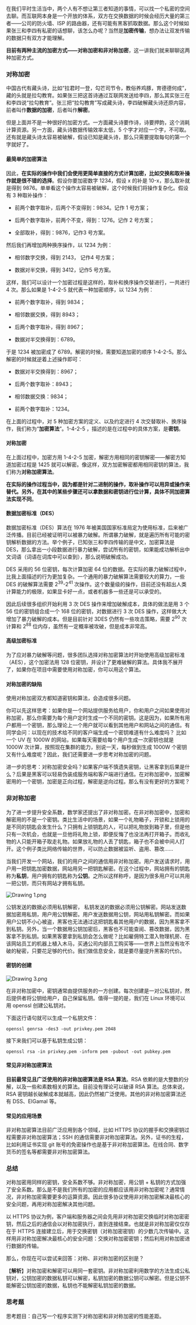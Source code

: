 <p data-nodeid="1">在我们平时生活当中，两个人有不想让第三者知道的事情，可以找一个私密的空间去聊。而互联网本身是一个开放的体系，双方在交换数据的时候会经历大量的第三者——公司的防火墙、ISP 的路由器，还有可能有黑客抓取数据。那么这个时候如果张三和李四有私密的话想聊，该怎么办呢？当然是<strong data-nodeid="88">加密传输</strong>，想办法让双发传输的数据只有双方才能理解。</p>
<p data-nodeid="2"><strong data-nodeid="93">目前有两种主流的加密方式——对称加密和非对称加密</strong>，这一讲我们就来聊聊这两种加密方式。</p>
<h3 data-nodeid="3">对称加密</h3>
<p data-nodeid="4">中国古代有藏头诗，比如“拉君时一登，勾芒司节令，教俗养鸡豚，育德德何成”，藏的头就是拉勾教育。如果张三把这首诗通过互联网发送给李四，那么其实张三在和李四说“拉勾教育”。张三把“拉勾教育”写成藏头诗，李四破解藏头诗还原内容，前者叫作<strong data-nodeid="104">数据的加密</strong>，后者叫作<strong data-nodeid="105">解密</strong>。</p>
<p data-nodeid="5">但是上面并不是一种很好的加密方式。一方面藏头诗要作诗，诗要押韵，这个消耗计算资源。另一方面，藏头诗数据传输效率太低，5 个字才对应一个字，不可取。还有就是藏头诗太容易被破解，假设已知是藏头诗，那么只需要提取每句的第一个字就好了。</p>
<h4 data-nodeid="6">最简单的加密算法</h4>
<p data-nodeid="7">因此，<strong data-nodeid="113">在实际的操作中我们会使用更简单直接的方式计算加密，比如交换和取补操作就是很不错的选择</strong>。假设你要加密数字 1234，假设 x 的补是 10-x，那么取补就是得到 9876。单单看这个操作太容易被破解，这个时候我们将操作复杂化。假设有 3 种取补操作：</p>
<ul data-nodeid="8">
<li data-nodeid="9">
<p data-nodeid="10">前两个数字取补，后两个不变得到：9834。记作 1 号方案；</p>
</li>
<li data-nodeid="11">
<p data-nodeid="12">后两个数字取补，前两个不变，得到：1276。记作 2 号方案；</p>
</li>
<li data-nodeid="13">
<p data-nodeid="14">全部取补，得到：9876，记作3 号方案。</p>
</li>
</ul>
<p data-nodeid="15">然后我们再增加两种换序操作，以 1234 为例：</p>
<ul data-nodeid="16">
<li data-nodeid="17">
<p data-nodeid="18">相邻数字交换，得到 2143， 记作4 号方案；</p>
</li>
<li data-nodeid="19">
<p data-nodeid="20">数据对半交换，得到 3412，记作5 号方案。</p>
</li>
</ul>
<p data-nodeid="21">这样，我们可以设计一个加密过程是这样的，取补和换序操作交替进行，一共进行 4 次。那么如果是 1-4-2-5 就代表一种加密顺序，以 1234 为例：</p>
<ul data-nodeid="22">
<li data-nodeid="23">
<p data-nodeid="24">前两个数字取补，得到 9834；</p>
</li>
<li data-nodeid="25">
<p data-nodeid="26">相邻数据交换，得到 8943；</p>
</li>
<li data-nodeid="27">
<p data-nodeid="28">后两个数字取补，得到 8967；</p>
</li>
<li data-nodeid="29">
<p data-nodeid="30">数据对半交换得到：6789。</p>
</li>
</ul>
<p data-nodeid="31">于是 1234 被加密成了 6789。解密的时候，需要知道加密的顺序 1-4-2-5。那么解密的时候就逆着上述操作即可：</p>
<ul data-nodeid="32">
<li data-nodeid="33">
<p data-nodeid="34">数据对半交换得到：8967；</p>
</li>
<li data-nodeid="35">
<p data-nodeid="36">后两个数字取补：8943；</p>
</li>
<li data-nodeid="37">
<p data-nodeid="38">相邻数据交换：9834；</p>
</li>
<li data-nodeid="39">
<p data-nodeid="40">前两个数字取补：1234。</p>
</li>
</ul>
<p data-nodeid="41">在上面的过程中，对 5 种加密方案的定义、以及约定进行 4 次交替取补、换序操作，我们称为“<strong data-nodeid="139">加密算法</strong>”。1-4-2-5 ，描述的是在过程中的具体方案，是<strong data-nodeid="140">密钥</strong>。</p>
<h4 data-nodeid="42">对称加密</h4>
<p data-nodeid="43">在上面过程中，加密方用 1-4-2-5 加密，解密方用相同的密钥解密——解密方知道加密过程是 1425 就可以解密。像这样，双方加密解密都用相同密钥的算法，我们称为<strong data-nodeid="147">对称加密算法</strong>。</p>
<p data-nodeid="44"><strong data-nodeid="152">在实际的操作过程当中，因为都是针对二进制的操作，取补操作可以用异或操作来替代。另外，在其中的某些步骤还可以拿数据和密钥进行位计算，具体不同加密算法实现不同</strong>。</p>
<h4 data-nodeid="45">数据加密标准（DES）</h4>
<p data-nodeid="46">数据加密标准（DES）算法在 1976 年被美国国家标准局定为使用标准，后来被广泛传播。目前已经被证明可以被暴力破解。所谓暴力破解，就是遍历所有可能的密钥解析数据的方法。举个例子，已知张三和李四传输的是中文，加密算法是 DES，那么拿出一小段数据进行暴力破解，尝试所有的密钥，如果能成功解析出中文词语（词语在词库中可以查到），那么说明破解成功。</p>
<p data-nodeid="47">DES 采用的 56 位密钥，每次计算加密 64 位的数据。在实际的暴力破解过程中，比我上面描述的行为更加复杂。一个通用的暴力破解算法需要较大的算力，一些 DES 的破解算法需要 2<sup>39</sup>-2<sup>41</sup> 次操作。这个数量级的操作，目前还没有超出人类计算能力的极限，如果显卡好一点，或者机器多一些还是可以承受的。</p>
<p data-nodeid="48">因此后续很多组织开始利用 3 次 DES 操作来增加破解成本，具体的做法是用 3 个 56 位的密钥组合成一个 168 位的密钥，对数据进行 3 次 DES 操作，这样做大大增加了暴力破解的成本。但是目前针对 3DES 仍然有一些攻击策略，需要 2<sup>90</sup> 次计算和 2<sup>88</sup> 位内存，虽然有一定概率被攻破，但是成本非常高。</p>
<h4 data-nodeid="49">高级加密标准</h4>
<p data-nodeid="50">为了应对暴力破解等问题，很多团队选择对称加密算法时开始使用高级加密标准（AES），这个加密法用 128 位密钥，并设计了更难破解的算法。具体我不展开了，如果你在项目中需要使用对称加密，你可以用这个算法。</p>
<h4 data-nodeid="51">对称加密的缺陷</h4>
<p data-nodeid="52">使用对称加密双方都知道密钥和算法，会造成很多问题。</p>
<p data-nodeid="53">你可以先这样思考：如果你是一个网站提供服务给用户，你和用户之间如果使用对称加密，那么你需要为每个用户定时生成一个不同的密钥。这是因为，如果所有用户都用一个密钥，那么理论上一个用户就可以看到其他用户和网站之间的通信。有同学会问：以现在的技术给不同的客户端生成一个密钥难道有什么难度吗？ 比如一个 UV 在 1000W 的网站，如果每天需要给每个用户生成一次密钥也就是 1000W 次计算，按照现在集群的能力，别说一天，每秒做到生成 1000W 个密钥又有什么难度呢？因此，我们还需要进一步思考对称加密的问题。</p>
<p data-nodeid="54">进一步的思考：对称加密安全吗？如果客户端不慎遗失密钥，让黑客拿到后果是什么？后果是黑客可以轻易伪装成服务端和客户端进行通信。在对称加密中，加密解密用的一个密钥，加密是正向过程，解密是逆向过程。那么有没有更好的方案呢？</p>
<h3 data-nodeid="55">非对称加密</h3>
<p data-nodeid="56">为了进一步提升安全系数，数学家还提出了非对称加密。在非对称加密中，加密和解密用的不是一个密钥。类比生活中的场景，如果一个礼物箱子，开锁和上锁用的是不同的钥匙会发生什么？只拥有上锁钥匙的人，可以把礼物放到箱子里，但是他只有一次机会，也就是一旦他将礼物上锁，即便反悔了也没法再打开箱子。而收礼物的人只能开箱子取走礼物。如果放礼物的人丢了钥匙，箱子也不会被中间人打开。这个例子类比网络传输的世界，可以防止数据被监听、盗用、篡改……</p>
<p data-nodeid="57">当我们开发一个网站，我们的用户之间的通信用非对称加密。用户发送请求时，用户用一把钥匙加密数据，网站用另一把钥匙解密。在这个过程中，网站拥有的钥匙称为<strong data-nodeid="190">私钥</strong>，用户拥有的钥匙称为<strong data-nodeid="191">公钥</strong>。之所以这样称呼，是因为很多用户可以共用一把公钥，而只有网站才拥有私钥。</p>
<p data-nodeid="664" class=""><img src="https://s0.lgstatic.com/i/image6/M00/43/99/Cgp9HWC5-WGALTzvAABpy1a0vWo195.png" alt="Drawing 1.png" data-nodeid="667"></p>


<p data-nodeid="60">公钥发送的数据必须用私钥解密， 私钥发送的数据必须用公钥解密。网站发送数据加密用私钥，用户用公钥解密。用户发送数据用公钥，网站用私钥解密。而如果用户公钥不小心被盗，黑客也无法通过这把钥匙看其他用户的数据，因为黑客拿不到私钥。另外，当一个数据用公钥加密后，黑客也不可能查阅、篡改数据，因为黑客拿不到私钥。如果黑客要拿到私钥会怎么做呢？比如雇佣特工潜入物理机房、在该网站员工的机器上植入木马，买通公司内部员工购买等——世界上当然没有攻不破的秘密，只要花足够的代价。我们做信息安全，就是要尽量提升黑客的代价。</p>
<h4 data-nodeid="1110">密钥的创建</h4>


<p data-nodeid="1552" class=""><img src="https://s0.lgstatic.com/i/image6/M00/43/A2/CioPOWC5-WmARWqOAABgApDT2lA322.png" alt="Drawing 3.png" data-nodeid="1555"></p>


<p data-nodeid="65">在非对称加密中，密钥通常由提供服务的一方创建。每次创建是一对公私钥对，然后提供者将公钥给用户，自己保留私钥。值得一提的是，我们在 Linux 环境可以用 openssl 创建公私钥对。</p>
<p data-nodeid="66">下面这行语句就可以生成一个私钥文件：</p>
<pre class="lang-java" data-nodeid="67"><code data-language="java">openssl genrsa -des3 -out privkey.pem <span class="hljs-number">2048</span>
</code></pre>
<p data-nodeid="68">接下来我们可以基于私钥生成公钥：</p>
<pre class="lang-java" data-nodeid="69"><code data-language="java">openssl rsa -in privkey.pem -inform pem -pubout -out pubkey.pem
</code></pre>
<h4 data-nodeid="1996">常见非对称加密算法</h4>


<p data-nodeid="72"><strong data-nodeid="206">目前最常见且广泛使用的非对称加密算法是 RSA 算法</strong>。RSA 依赖的是大整数的分解，以及一些和素数相关的算法。目前没有理论可以破译 RSA 算法。总体来说，RSA 密钥越长破解成本就越高，因此仍然被广泛使用。其他的非对称加密算法还有 DSS、EIGamal 等。</p>
<h4 data-nodeid="73">常见的应用场景</h4>
<p data-nodeid="74">非对称加密算法目前广泛应用到各个领域，比如 HTTPS 协议的握手和交换密钥过程需要非对称加密算法；SSH 的通信需要非对称加密算法。另外，证书的生程，比如利用证书实现 git 账号的免密操作也是基于非对称加密算法。在线合同、数字货币的签名等都需要非对称加密算法。</p>
<h3 data-nodeid="75">总结</h3>
<p data-nodeid="76">对称加密用同样的密钥，安全系数不够。非对称加密，用公钥 + 私钥的方式加强了安全系数。那么是不是我们所有的加密的应用都应该用非对称加密呢？通常情况，非对称加密需要更多的运算资源。因此很多协议使用非对称加密解决最核心的安全问题，再用对称加密解决其他问题。</p>
<p data-nodeid="77">以 HTTPS 协议为例，客户端和服务器之间会先用非对称加密交换临时对称加密密钥，然后之后的通信会以对称加密执行，直到连接结束。也就是非对称加密仅仅存在于 HTTPS 连接建立后，用于交换密钥（对称加密密钥）的少数几次传输中。这样用非对称加密解决最核心的安全问题：交换对称加密密钥；然后利用对称加密进行数据的传输。</p>
<p data-nodeid="78">那么，你现在可以尝试来回答：对称、非对称加密的区别是？</p>
<p data-nodeid="79">【<strong data-nodeid="218">解析</strong>】对称加密和解密可以用同一套密钥。非对称加密利用数学的方法生成公私钥对，公钥加密的数据私钥可以解密，私钥加密的数据公钥可以解密。但是公钥不能解密公钥加密的数据，私钥也不能解密私钥加密的数据。</p>
<h3 data-nodeid="80">思考题</h3>
<p data-nodeid="81">思考题目：自己写一个程序实测下对称加密和非对称加密的性能差距。</p>


